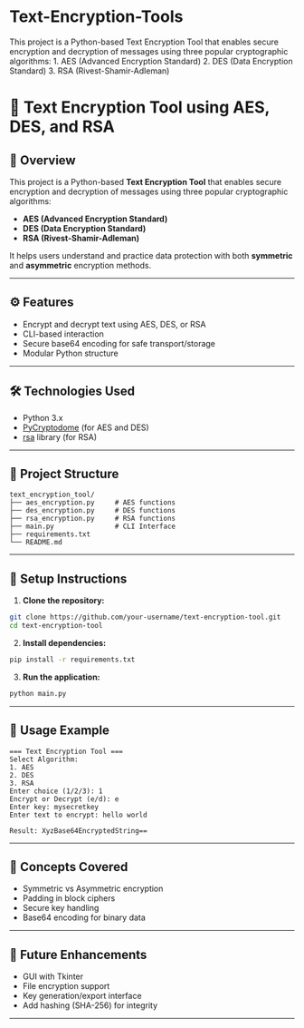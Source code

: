 # Text-Encryption-Tools
This project is a Python-based Text Encryption Tool that enables secure encryption and decryption of messages using three popular cryptographic algorithms: 1. AES (Advanced Encryption Standard) 2. DES (Data Encryption Standard)  3. RSA (Rivest-Shamir-Adleman)


# 🔐 Text Encryption Tool using AES, DES, and RSA

## 📘 Overview

This project is a Python-based **Text Encryption Tool** that enables secure encryption and decryption of messages using three popular cryptographic algorithms:

* **AES (Advanced Encryption Standard)**
* **DES (Data Encryption Standard)**
* **RSA (Rivest-Shamir-Adleman)**

It helps users understand and practice data protection with both **symmetric** and **asymmetric** encryption methods.

---

## ⚙️ Features

* Encrypt and decrypt text using AES, DES, or RSA
* CLI-based interaction
* Secure base64 encoding for safe transport/storage
* Modular Python structure

---

## 🛠️ Technologies Used

* Python 3.x
* [PyCryptodome](https://pypi.org/project/pycryptodome/) (for AES and DES)
* [rsa](https://pypi.org/project/rsa/) library (for RSA)

---

## 📂 Project Structure

```
text_encryption_tool/
├── aes_encryption.py     # AES functions
├── des_encryption.py     # DES functions
├── rsa_encryption.py     # RSA functions
├── main.py               # CLI Interface
├── requirements.txt
└── README.md
```

---

## 🚀 Setup Instructions

1. **Clone the repository:**

```bash
git clone https://github.com/your-username/text-encryption-tool.git
cd text-encryption-tool
```

2. **Install dependencies:**

```bash
pip install -r requirements.txt
```

3. **Run the application:**

```bash
python main.py
```

---

## 📌 Usage Example

```
=== Text Encryption Tool ===
Select Algorithm:
1. AES
2. DES
3. RSA
Enter choice (1/2/3): 1
Encrypt or Decrypt (e/d): e
Enter key: mysecretkey
Enter text to encrypt: hello world

Result: XyzBase64EncryptedString==
```

---

## 🧠 Concepts Covered

* Symmetric vs Asymmetric encryption
* Padding in block ciphers
* Secure key handling
* Base64 encoding for binary data

---

## 🧩 Future Enhancements

* GUI with Tkinter
* File encryption support
* Key generation/export interface
* Add hashing (SHA-256) for integrity

---

